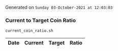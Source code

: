 Generated on `Sunday 03-October-2021 at 12:03:03`

### Current to Target Coin Ratio
`current_coin_ratio.sh`

Date|Current|Target|Ratio
---|---|---|---
